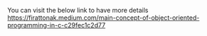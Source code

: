 You can visit the below link to have more details <br>
https://firattonak.medium.com/main-concept-of-object-oriented-programming-in-c-c29fec1c2d77
